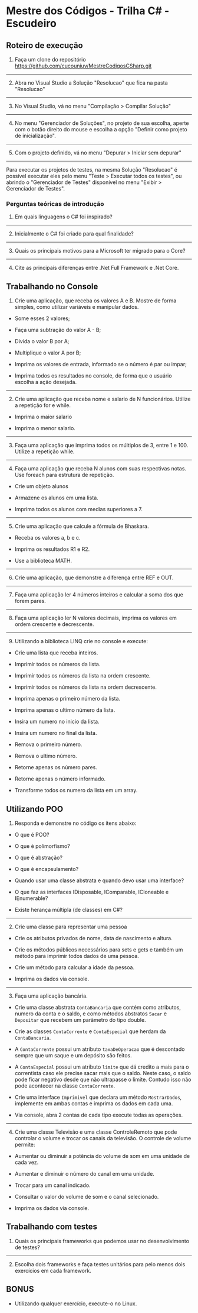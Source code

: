 # Mestre dos Códigos - Trilha C# - Escudeiro

## Roteiro de execução

1. Faça um clone do repositório https://github.com/cucouniuv/MestreCodigosCSharp.git

***

2. Abra no Visual Studio a Solução "Resolucao" que fica na pasta "Resolucao"

***

3. No Visual Studio, vá no menu "Compilação > Compilar Solução"

***

4. No menu "Gerenciador de Soluções", no projeto de sua escolha, aperte com o botão direito do mouse e escolha a opção "Definir como projeto de inicialização".

***

5. Com o projeto definido, vá no menu "Depurar > Iniciar sem depurar"

***

Para executar os projetos de testes, na mesma Solução "Resolucao" é possível executar eles pelo menu "Teste > Executar todos os testes", ou abrindo o "Gerenciador de Testes" disponível no menu "Exibir > Gerenciador de Testes".

### Perguntas teóricas de introdução

1. Em quais linguagens o C# foi inspirado?

***

2. Inicialmente o C# foi criado para qual finalidade?

***

3. Quais os principais motivos para a Microsoft ter migrado para o Core?

***

4. Cite as principais diferenças entre .Net Full Framework e .Net Core.

## Trabalhando no Console

1. Crie uma aplicação, que receba os valores A e B. Mostre de forma simples, como utilizar variáveis e manipular dados.

* Some esses 2 valores;

* Faça uma subtração do valor A - B;

* Divida o valor B por A;

* Multiplique o valor A por B;

* Imprima os valores de entrada, informado se o número é par ou impar;

* Imprima todos os resultados no console, de forma que o usuário escolha a ação desejada.

***

2. Crie uma aplicação que receba nome e salario de N funcionários. Utilize a repetição for e while.

* Imprima o maior salario

* Imprima o menor salario.

***

3. Faça uma aplicação que imprima todos os múltiplos de 3, entre 1 e 100. Utilize a repetição while.

***

4. Faça uma aplicação que receba N alunos com suas respectivas notas. Use foreach para estrutura de repetição.

* Crie um objeto alunos

* Armazene os alunos em uma lista.

* Imprima todos os alunos com medias superiores a 7.

***

5. Crie uma aplicação que calcule a fórmula de Bhaskara.

* Receba os valores a, b e c.

* Imprima os resultados R1 e R2.

* Use a biblioteca MATH.

***

6. Crie uma aplicação, que demonstre a diferença entre REF e OUT.

***

7. Faça uma aplicação ler 4 números inteiros e calcular a soma dos que forem pares.

***

8. Faça uma aplicação ler N valores decimais, imprima os valores em ordem crescente e decrescente.

***

9. Utilizando a biblioteca LINQ crie no console e execute:

* Crie uma lista que receba inteiros.

* Imprimir todos os números da lista.

* Imprimir todos os números da lista na ordem crescente.

* Imprimir todos os números da lista na ordem decrescente.

* Imprima apenas o primeiro número da lista.

* Imprima apenas o ultimo número da lista.

* Insira um numero no inicio da lista.

* Insira um numero no final da lista.

* Remova o primeiro número.

* Remova o ultimo número.

* Retorne apenas os número pares.

* Retorne apenas o número informado.

* Transforme todos os numero da lista em um array.

## Utilizando POO

1. Responda e demonstre no código os itens abaixo:

* O que é POO?

* O que é polimorfismo?

* O que é abstração?

* O que é encapsulamento?

* Quando usar uma classe abstrata e quando devo usar uma interface?

* O que faz as interfaces IDisposable, IComparable, ICloneable e IEnumerable?

* Existe herança múltipla (de classes) em C#?

***

2. Crie uma classe para representar uma pessoa

* Crie os atributos privados de nome, data de nascimento e altura.

* Crie os métodos públicos necessários para sets e gets e também um método para imprimir todos dados de uma pessoa.

* Crie um método para calcular a idade da pessoa.

* Imprima os dados via console.

***

3. Faça uma aplicação bancária.

* Crie uma classe abstrata `ContaBancaria` que contém como atributos, numero da conta e o saldo, e como métodos abstratos `Sacar` e `Depositar` que recebem um parâmetro do tipo double.

* Crie as classes `ContaCorrente` e `ContaEspecial` que herdam da `ContaBancaria`.

* A `ContaCorrente` possui um atributo `taxaDeOperacao` que é descontado sempre que um saque e um depósito são feitos.

* A `ContaEspecial` possui um atributo `limite` que dá credito a mais para o correntista caso ele precise sacar mais que o saldo. Neste caso, o saldo pode ficar negativo desde que não ultrapasse o limite. Contudo isso não pode acontecer na classe `ContaCorrente`.

* Crie uma interface `Imprimivel` que declara um método `MostrarDados`, implemente em ambas contas e imprima os dados em cada uma.

* Via console, abra 2 contas de cada tipo execute todas as operações.

***

4. Crie uma classe Televisão e uma classe ControleRemoto que pode controlar o volume e trocar os canais da televisão. O controle de volume permite:

* Aumentar ou diminuir a potência do volume de som em uma unidade de cada vez.

* Aumentar e diminuir o número do canal em uma unidade.

* Trocar para um canal indicado.

* Consultar o valor do volume de som e o canal selecionado.

* Imprima os dados via console.

## Trabalhando com testes

1. Quais os principais frameworks que podemos usar no desenvolvimento de testes?

***

2. Escolha dois frameworks e faça testes unitários para pelo menos dois exercícios em cada framework.

## BONUS

* Utilizando qualquer exercício, execute-o no Linux.
